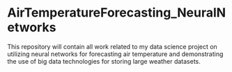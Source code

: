 # AirTemperatureForecasting_NeuralNetworks
This repository will contain all work related to my data science project on utilizing neural networks for forecasting air temperature and demonstrating the use of big data technologies for storing large weather datasets.
